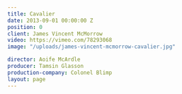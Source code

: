 ```yaml
---
title: Cavalier
date: 2013-09-01 00:00:00 Z
position: 0
client: James Vincent McMorrow
video: https://vimeo.com/78293068
image: "/uploads/james-vincent-mcmorrow-cavalier.jpg"

director: Aoife McArdle
producer: Tamsin Glasson
production-company: Colonel Blimp
layout: page
---
```


